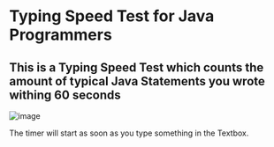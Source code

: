 # Typing Speed Test for Java Programmers

## This is a Typing Speed Test which counts the amount of typical Java Statements you wrote withing 60 seconds

![image](https://github.com/Stamp1t/typespeed-test-for-coders/assets/132808663/78640847-a638-4969-b684-11d411fd5743)

The timer will start as soon as you type something in the Textbox.

